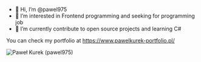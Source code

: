 - 👋 Hi, I’m @pawel975
- 👀 I’m interested in Frontend programming and seeking for programming job
- 🌱 I’m currently contribute to open source projects and learning C#

You can check my portfolio at https://www.pawelkurek-portfolio.pl/

<!---
pawel975/pawel975 is a ✨ special ✨ repository because its `README.md` (this file) appears on your GitHub profile.
You can click the Preview link to take a look at your changes.
--->

![Paweł Kurek (pawel975)](https://github-readme-stats.vercel.app/api?username=pawel975&show_icons=true&theme=dracula)
